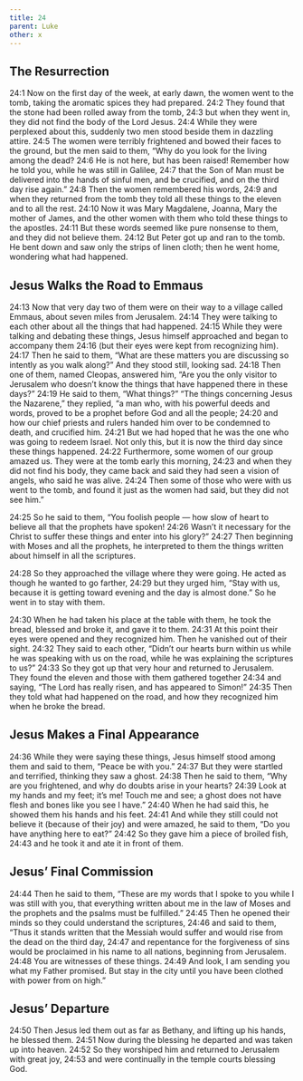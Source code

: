 ```yaml
---
title: 24
parent: Luke
other: x
---
```


## The Resurrection

<a name="24:1">24:1</a> Now on the first day of the week, at early dawn, the women went to the tomb, taking the aromatic spices they had prepared. <a name="24:2">24:2</a> They found that the stone had been rolled away from the tomb, <a name="24:3">24:3</a> but when they went in, they did not find the body of the Lord Jesus. <a name="24:4">24:4</a> While they were perplexed about this, suddenly two men stood beside them in dazzling attire. <a name="24:5">24:5</a> The women were terribly frightened and bowed their faces to the ground, but the men said to them, “Why do you look for the living among the dead? <a name="24:6">24:6</a> He is not here, but has been raised! Remember how he told you, while he was still in Galilee, <a name="24:7">24:7</a> that the Son of Man must be delivered into the hands of sinful men, and be crucified, and on the third day rise again.” <a name="24:8">24:8</a> Then the women remembered his words, <a name="24:9">24:9</a> and when they returned from the tomb they told all these things to the eleven and to all the rest. <a name="24:10">24:10</a> Now it was Mary Magdalene, Joanna, Mary the mother of James, and the other women with them who told these things to the apostles. <a name="24:11">24:11</a> But these words seemed like pure nonsense to them, and they did not believe them. <a name="24:12">24:12</a> But Peter got up and ran to the tomb. He bent down and saw only the strips of linen cloth; then he went home, wondering what had happened.

## Jesus Walks the Road to Emmaus

<a name="24:13">24:13</a> Now that very day two of them were on their way to a village called Emmaus, about seven miles from Jerusalem. <a name="24:14">24:14</a> They were talking to each other about all the things that had happened. <a name="24:15">24:15</a> While they were talking and debating these things, Jesus himself approached and began to accompany them <a name="24:16">24:16</a> (but their eyes were kept from recognizing him). <a name="24:17">24:17</a> Then he said to them, “What are these matters you are discussing so intently as you walk along?” And they stood still, looking sad. <a name="24:18">24:18</a> Then one of them, named Cleopas, answered him, “Are you the only visitor to Jerusalem who doesn’t know the things that have happened there in these days?” <a name="24:19">24:19</a> He said to them, “What things?” “The things concerning Jesus the Nazarene,” they replied, “a man who, with his powerful deeds and words, proved to be a prophet before God and all the people; <a name="24:20">24:20</a> and how our chief priests and rulers handed him over to be condemned to death, and crucified him. <a name="24:21">24:21</a> But we had hoped that he was the one who was going to redeem Israel. Not only this, but it is now the third day since these things happened. <a name="24:22">24:22</a> Furthermore, some women of our group amazed us. They were at the tomb early this morning, <a name="24:23">24:23</a> and when they did not find his body, they came back and said they had seen a vision of angels, who said he was alive. <a name="24:24">24:24</a> Then some of those who were with us went to the tomb, and found it just as the women had said, but they did not see him.” 

<a name="24:25">24:25</a> So he said to them, “You foolish people — how slow of heart to believe all that the prophets have spoken! <a name="24:26">24:26</a> Wasn’t it necessary for the Christ to suffer these things and enter into his glory?” <a name="24:27">24:27</a> Then beginning with Moses and all the prophets, he interpreted to them the things written about himself in all the scriptures.

<a name="24:28">24:28</a> So they approached the village where they were going. He acted as though he wanted to go farther, <a name="24:29">24:29</a> but they urged him, “Stay with us, because it is getting toward evening and the day is almost done.” So he went in to stay with them.

<a name="24:30">24:30</a> When he had taken his place at the table with them, he took the bread, blessed and broke it, and gave it to them. <a name="24:31">24:31</a> At this point their eyes were opened and they recognized him. Then he vanished out of their sight. <a name="24:32">24:32</a> They said to each other, “Didn’t our hearts burn within us while he was speaking with us on the road, while he was explaining the scriptures to us?” <a name="24:33">24:33</a> So they got up that very hour and returned to Jerusalem. They found the eleven and those with them gathered together <a name="24:34">24:34</a> and saying, “The Lord has really risen, and has appeared to Simon!” <a name="24:35">24:35</a> Then they told what had happened on the road, and how they recognized him when he broke the bread.

## Jesus Makes a Final Appearance

<a name="24:36">24:36</a> While they were saying these things, Jesus himself stood among them and said to them, “Peace be with you.” <a name="24:37">24:37</a> But they were startled and terrified, thinking they saw a ghost. <a name="24:38">24:38</a> Then he said to them, “Why are you frightened, and why do doubts arise in your hearts? <a name="24:39">24:39</a> Look at my hands and my feet; it’s me! Touch me and see; a ghost does not have flesh and bones like you see I have.” <a name="24:40">24:40</a> When he had said this, he showed them his hands and his feet. <a name="24:41">24:41</a> And while they still could not believe it (because of their joy) and were amazed, he said to them, “Do you have anything here to eat?” <a name="24:42">24:42</a> So they gave him a piece of broiled fish, <a name="24:43">24:43</a> and he took it and ate it in front of them.

## Jesus’ Final Commission

<a name="24:44">24:44</a> Then he said to them, “These are my words that I spoke to you while I was still with you, that everything written about me in the law of Moses and the prophets and the psalms must be fulfilled.” <a name="24:45">24:45</a> Then he opened their minds so they could understand the scriptures, <a name="24:46">24:46</a> and said to them, “Thus it stands written that the Messiah would suffer and would rise from the dead on the third day, <a name="24:47">24:47</a> and repentance for the forgiveness of sins would be proclaimed in his name to all nations, beginning from Jerusalem. <a name="24:48">24:48</a> You are witnesses of these things. <a name="24:49">24:49</a> And look, I am sending you what my Father promised. But stay in the city until you have been clothed with power from on high.”

## Jesus’ Departure

<a name="24:50">24:50</a> Then Jesus led them out as far as Bethany, and lifting up his hands, he blessed them. <a name="24:51">24:51</a> Now during the blessing he departed and was taken up into heaven. <a name="24:52">24:52</a> So they worshiped him and returned to Jerusalem with great joy, <a name="24:53">24:53</a> and were continually in the temple courts blessing God.